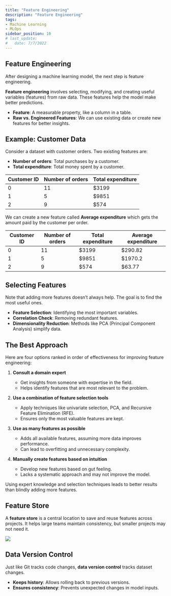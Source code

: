 ```yaml
---
title: "Feature Engineering"
description: "Feature Engineering"
tags: 
- Machine Learning
- MLOps
sidebar_position: 10
# last_update:
#   date: 7/7/2022
---
```


## Feature Engineering  

After designing a machine learning model, the next step is feature engineering.  

**Feature engineering** involves selecting, modifying, and creating useful variables (features) from raw data. These features help the model make better predictions.  

- **Feature**: A measurable property, like a column in a table.  
- **Raw vs. Engineered Features**: We can use existing data or create new features for better insights.  

## Example: Customer Data  

Consider a dataset with customer orders. Two existing features are:  

- **Number of orders**: Total purchases by a customer.  
- **Total expenditure**: Total money spent by a customer.  


**Customer ID** | **Number of orders** | **Total expenditure** |
----------------|----------------------|-----------------------|
 0              | 11                   | $3199                 |
 1              | 5                    | $9851                 |
 2              | 9                    | $574                  |


We can create a new feature called **Average expenditure** which gets the amount paid by the customer per order.

**Customer ID** | **Number of orders** | **Total expenditure** | **Average expenditure** |
----------------|----------------------|-----------------------|-------------------------|
 0              | 11                   | $3199                 | $290.82                 |
 1              | 5                    | $9851                 | $1970.2                 |
 2              | 9                    | $574                  | $63.77                  |


## Selecting Features  

Note that adding more features doesn’t always help. The goal is to find the most useful ones.  

- **Feature Selection**: Identifying the most important variables.  
- **Correlation Check**: Removing redundant features.  
- **Dimensionality Reduction**: Methods like PCA (Principal Component Analysis) simplify data.  

## The Best Approach  

Here are four options ranked in order of effectiveness for improving feature engineering:  

1. **Consult a domain expert**  
   - Get insights from someone with expertise in the field.  
   - Helps identify features that are most relevant to the problem.  

2. **Use a combination of feature selection tools**  
   - Apply techniques like univariate selection, PCA, and Recursive Feature Elimination (RFE).  
   - Ensures only the most valuable features are kept.  

3. **Use as many features as possible**  
   - Adds all available features, assuming more data improves performance.  
   - Can lead to overfitting and unnecessary complexity.  

4. **Manually create features based on intuition**  
   - Develop new features based on gut feeling.  
   - Lacks a systematic approach and may not improve the model.  

Using expert knowledge and selection techniques leads to better results than blindly adding more features.

## Feature Store  

A **feature store** is a central location to save and reuse features across projects. It helps large teams maintain consistency, but smaller projects may not need it.  

<div class="img-center"> 

![](/img/docs/Screenshot-2025-03-18-202541.png)

</div>

## Data Version Control  

Just like Git tracks code changes, **data version control** tracks dataset changes.  

- **Keeps history**: Allows rolling back to previous versions.  
- **Ensures consistency**: Prevents unexpected changes in model inputs.  
